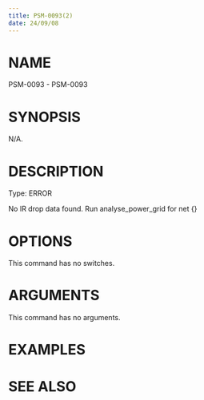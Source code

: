 ```yaml
---
title: PSM-0093(2)
date: 24/09/08
---
```


# NAME

PSM-0093 - PSM-0093

# SYNOPSIS

N/A.

# DESCRIPTION

Type: ERROR

No IR drop data found. Run analyse_power_grid for net {}

# OPTIONS

This command has no switches.

# ARGUMENTS

This command has no arguments.

# EXAMPLES

# SEE ALSO
